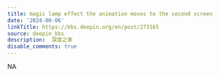 ```yaml
---
title: magic lamp effect the animation moves to the second screen
date: '2024-08-06'
linkTitle: https://bbs.deepin.org/en/post/273165
source: deepin_bbs
description:  深度之家 
disable_comments: true
---
```

NA

